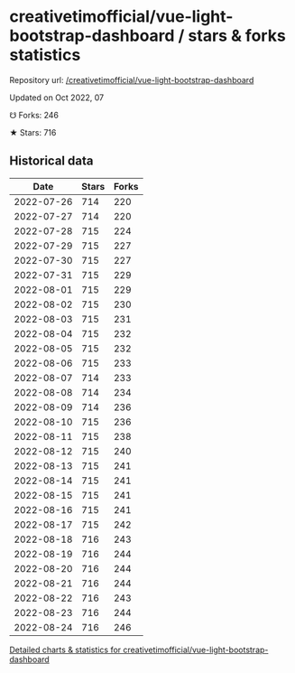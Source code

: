 # creativetimofficial/vue-light-bootstrap-dashboard / stars & forks statistics

Repository url: [/creativetimofficial/vue-light-bootstrap-dashboard](https://github.com/creativetimofficial/vue-light-bootstrap-dashboard)

Updated on Oct 2022, 07

☋ Forks: 246

★ Stars: 716

## Historical data
| Date | Stars | Forks |
|------|-------|-------|
| 2022-07-26 | 714 | 220 | 
| 2022-07-27 | 714 | 220 | 
| 2022-07-28 | 715 | 224 | 
| 2022-07-29 | 715 | 227 | 
| 2022-07-30 | 715 | 227 | 
| 2022-07-31 | 715 | 229 | 
| 2022-08-01 | 715 | 229 | 
| 2022-08-02 | 715 | 230 | 
| 2022-08-03 | 715 | 231 | 
| 2022-08-04 | 715 | 232 | 
| 2022-08-05 | 715 | 232 | 
| 2022-08-06 | 715 | 233 | 
| 2022-08-07 | 714 | 233 | 
| 2022-08-08 | 714 | 234 | 
| 2022-08-09 | 714 | 236 | 
| 2022-08-10 | 715 | 236 | 
| 2022-08-11 | 715 | 238 | 
| 2022-08-12 | 715 | 240 | 
| 2022-08-13 | 715 | 241 | 
| 2022-08-14 | 715 | 241 | 
| 2022-08-15 | 715 | 241 | 
| 2022-08-16 | 715 | 241 | 
| 2022-08-17 | 715 | 242 | 
| 2022-08-18 | 716 | 243 | 
| 2022-08-19 | 716 | 244 | 
| 2022-08-20 | 716 | 244 | 
| 2022-08-21 | 716 | 244 | 
| 2022-08-22 | 716 | 243 | 
| 2022-08-23 | 716 | 244 | 
| 2022-08-24 | 716 | 246 | 


[Detailed charts & statistics for creativetimofficial/vue-light-bootstrap-dashboard](https://reviewgithub.com/rep/creativetimofficial/vue-light-bootstrap-dashboard)
